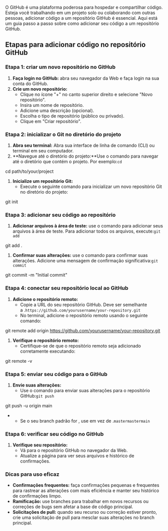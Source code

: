 O GitHub é uma plataforma poderosa para hospedar e compartilhar código. Esteja você trabalhando em um projeto solo ou colaborando com outras pessoas, adicionar código a um repositório GitHub é essencial. Aqui está um guia passo a passo sobre como adicionar seu código a um repositório GitHub.

## Etapas para adicionar código no repositório GitHub

### Etapa 1: criar um novo repositório no GitHub

1. **Faça login no GitHub:** abra seu navegador da Web e faça login na sua conta do GitHub.
2. **Crie um novo repositório:**
    - Clique no ícone "+" no canto superior direito e selecione "Novo repositório".
    - Insira um nome de repositório.
    - Adicione uma descrição (opcional).
    - Escolha o tipo de repositório (público ou privado).
    - Clique em "Criar repositório".

### Etapa 2: inicializar o Git no diretório do projeto

1. **Abra seu terminal:** Abra sua interface de linha de comando (CLI) ou terminal em seu computador.
2. **Navegue até o diretório do projeto:**Use o comando para navegar até o diretório que contém o projeto. Por exemplo:`cd`

cd path/to/your/project

1. **Inicialize um repositório Git:**
    - Execute o seguinte comando para inicializar um novo repositório Git no diretório do projeto:

git init

### Etapa 3: adicionar seu código ao repositório

1. **Adicionar arquivos à área de teste:** use o comando para adicionar seus arquivos à área de teste. Para adicionar todos os arquivos, execute:`git add`

git add .

1. **Confirmar suas alterações:** use o comando para confirmar suas alterações. Adicione uma mensagem de confirmação significativa:`git commit`

git commit -m "Initial commit"

### Etapa 4: conectar seu repositório local ao GitHub

1. **Adicione o repositório remoto:**
    - Copie a URL do seu repositório GitHub. Deve ser semelhante a .`https://github.com/yourusername/your-repository.git`
    - No terminal, adicione o repositório remoto usando o seguinte comando:

git remote add origin https://github.com/yourusername/your-repository.git

1. **Verifique o repositório remoto:**
    - Certifique-se de que o repositório remoto seja adicionado corretamente executando:

git remote -v

### Etapa 5: enviar seu código para o GitHub

1. **Envie suas alterações:**
    - Use o comando para enviar suas alterações para o repositório GitHub:`git push`

git push -u origin main

- - Se o seu branch padrão for , use em vez de .`mastermastermain`

### Etapa 6: verificar seu código no GitHub

1. **Verifique seu repositório:**
    - Vá para o repositório GitHub no navegador da Web.
    - Atualize a página para ver seus arquivos e histórico de confirmações.

### Dicas para uso eficaz

- **Confirmações frequentes:** faça confirmações pequenas e frequentes para rastrear as alterações com mais eficiência e manter seu histórico de confirmações limpo.
- **Ramificação:** use branches para trabalhar em novos recursos ou correções de bugs sem afetar a base de código principal.
- **Solicitações de pull:** quando seu recurso ou correção estiver pronto, crie uma solicitação de pull para mesclar suas alterações no branch principal.



